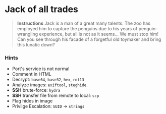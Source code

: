 # Jack of all trades

> ************************Instructions************************
Jack is a man of a great many talents. The zoo has employed him to capture the penguins due to his years of penguin-wrangling experience, but all is not as it seems... We must stop him! Can you see through his facade of a forgetful old toymaker and bring this lunatic down?
> 

### Hints
- Port's service is not normal
- Comment in HTML
- Decrypt: `base64`, `base32`, `hex`, `rot13`
- Analyze images: `exiftool`, `steghide`.
- **SSH** brute-force: `hydra`
- **SSH** transfer file from remote to local: `scp`
- Flag hides in image
- Privilge Escalation: `SUID` -> `strings`